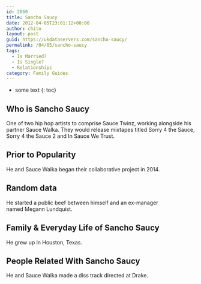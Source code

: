 ```yaml
---
id: 2860
title: Sancho Saucy
date: 2012-04-05T23:01:12+00:00
author: chito
layout: post
guid: https://ukdataservers.com/sancho-saucy/
permalink: /04/05/sancho-saucy
tags:
  - Is Married?
  - Is Single?
  - Relationships
category: Family Guides
---
```


* some text
{: toc}
          
          
## Who is  Sancho Saucy
                  
                  
                  
One of two hip hop artists to comprise Sauce Twinz, working alongside his partner Sauce Walka. They would release mixtapes titled Sorry 4 the Sauce, Sorry 4 the Sauce 2 and In Sauce We Trust. 
                  
                
                
                
## Prior to Popularity 
                  
                  
                  
He and Sauce Walka began their collaborative project in 2014. 
                  
                
                
                
## Random data 
                  
                  
                  
He started a public beef between himself and an ex-manager named Megann Lundquist. 
                  
                
                
                
## Family & Everyday Life of Sancho Saucy
                  
                  
                  
He grew up in Houston, Texas. 
                  
                
                
                
## People Related With  Sancho Saucy
                  
                  
                  
He and Sauce Walka made a diss track directed at Drake. 
                  
                
              
            
          
          
          
    
    
  
